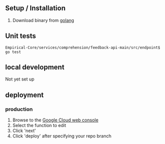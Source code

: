 ## Setup / Installation
1. Download binary from [golang](https://golang.org/)

## Unit tests

    Empirical-Core/services/comprehension/feedback-api-main/src/endpoint$ go test

## local development
Not yet set up

## deployment

### production
1. Browse to the [Google Cloud web console](https://console.cloud.google.com/functions/details/us-central1/comprehension-endpoint-go?project=comprehension-247816)
2. Select the function to edit
3. Click 'next'
4. Click 'deploy' after specifying your repo branch